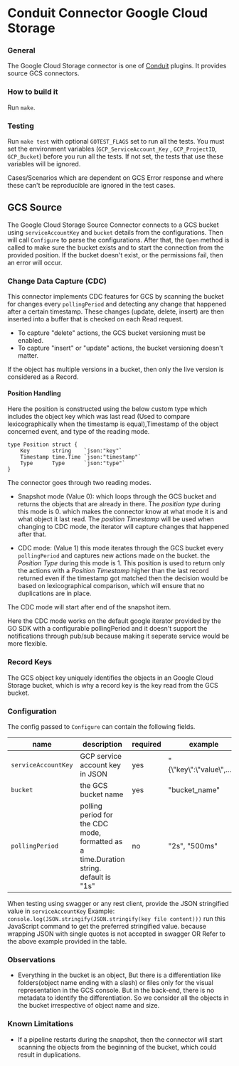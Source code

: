 # Conduit Connector Google Cloud Storage

### General
The Google Cloud Storage connector is one of [Conduit](https://github.com/ConduitIO/conduit) plugins. It provides source GCS connectors.

### How to build it
Run `make`.

### Testing

Run `make test` with optional `GOTEST_FLAGS` set to run all the tests. You must set the environment variables (`GCP_ServiceAccount_Key`
, `GCP_ProjectID`, `GCP_Bucket`)
before you run all the tests. If not set, the tests that use these variables will be ignored.

Cases/Scenarios which are dependent on GCS Error response and where these can't be reproducible are ignored in the test cases.
 
## GCS Source

The Google Cloud Storage Source Connector connects to a GCS bucket using `serviceAccountKey` and `bucket` details from the configurations. Then will call `Configure` to parse the configurations. 
After that, the
`Open` method is called to make sure the bucket exists and to start the connection from the provided position. If the bucket doesn't exist, or the permissions fail, then an error will occur.

### Change Data Capture (CDC)

This connector implements CDC features for GCS by scanning the bucket for changes every
`pollingPeriod` and detecting any change that happened after a certain timestamp. These changes (update, delete, insert)
are then inserted into a buffer that is checked on each Read request.

* To capture "delete" actions, the GCS bucket versioning must be enabled.
* To capture "insert" or "update" actions, the bucket versioning doesn't matter.

If the object has multiple versions in a bucket, then only the live version is considered as a Record.

#### Position Handling

Here the position is constructed using the below custom type which includes the object key which was last read (Used to compare lexicographically when the timestamp is equal),Timestamp of the object concerned event, and type of the reading mode.

```
type Position struct {
	Key       string    `json:"key"`
	Timestamp time.Time `json:"timestamp"`
	Type      Type      `json:"type"`
}
```

The connector goes through two reading modes.

* Snapshot mode (Value 0): which loops through the GCS bucket and returns the objects that are already in there. The _position type_ during this mode is 0. which makes the connector know at what mode it is and what object it last
 read. The _position Timestamp_ will be used when changing to CDC mode, the iterator will capture changes that
 happened after that.

* CDC mode: (Value 1) this mode iterates through the GCS bucket every `pollingPeriod` and captures new actions made on the bucket.
 the _Position Type_ during this mode is 1. This position is used to return only the
 actions with a _Position Timestamp_ higher than the last record returned even if the timestamp got matched then the decision would be based on lexicographical comparison, which will ensure that no duplications are in
 place.

 The CDC mode will start after end of the snapshot item.
 
 Here the CDC mode works on the default google iterator provided by the GO SDK with a configurable pollingPeriod and it doesn't support the notifications through pub/sub because making it seperate service would be more flexible.

### Record Keys

The GCS object key uniquely identifies the objects in an Google Cloud Storage bucket, which is why a record key is the key read from
the GCS bucket.


### Configuration

The config passed to `Configure` can contain the following fields.

| name                  | description                                                                            | required  | example             |
|-----------------------|----------------------------------------------------------------------------------------|-----------|---------------------|
| `serviceAccountKey` | GCP service account key in JSON                                              | yes       | "{\\"key\\":\\"value\\",....}" |
| `bucket`          | the GCS bucket name                                                                 | yes       | "bucket_name"       |
| `pollingPeriod`       | polling period for the CDC mode, formatted as a time.Duration string. default is "1s"  | no        | "2s", "500ms"       |

When testing using swagger or any rest client, provide the JSON stringified value in `serviceAccountKey`
Example: `console.log(JSON.stringify(JSON.stringify(key file content)))` run this JavaScript command to get the preferred stringified value. because wrapping JSON with single quotes is not accepted in swagger OR
Refer to the above example provided in the table.

### Observations

* Everything in the bucket is an object, But there is a differentiation like folders(object name ending with a slash) or files only for the visual representation in the GCS console. But in the back-end, there is no metadata to identify the differentiation. So we consider all the objects in the bucket irrespective of object name and size.

### Known Limitations

* If a pipeline restarts during the snapshot, then the connector will start scanning the objects from the beginning of
the bucket, which could result in duplications.
